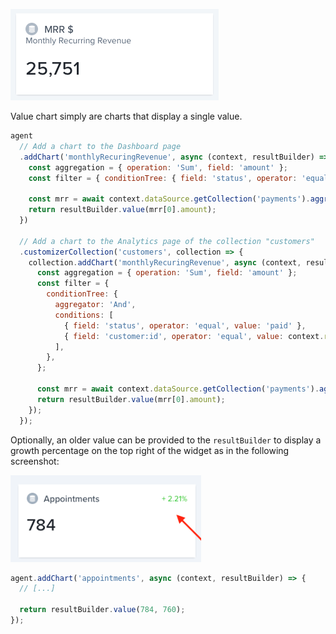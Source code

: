 ![Value chart example](../../assets/chart-value.png)

Value chart simply are charts that display a single value.

```javascript
agent
  // Add a chart to the Dashboard page
  .addChart('monthlyRecuringRevenue', async (context, resultBuilder) => {
    const aggregation = { operation: 'Sum', field: 'amount' };
    const filter = { conditionTree: { field: 'status', operator: 'equal', value: 'paid' } };

    const mrr = await context.dataSource.getCollection('payments').aggregate(filter, aggregation);
    return resultBuilder.value(mrr[0].amount);
  })

  // Add a chart to the Analytics page of the collection "customers"
  .customizerCollection('customers', collection => {
    collection.addChart('monthlyRecuringRevenue', async (context, resultBuilder) => {
      const aggregation = { operation: 'Sum', field: 'amount' };
      const filter = {
        conditionTree: {
          aggregator: 'And',
          conditions: [
            { field: 'status', operator: 'equal', value: 'paid' },
            { field: 'customer:id', operator: 'equal', value: context.recordId },
          ],
        },
      };

      const mrr = await context.dataSource.getCollection('payments').aggregate(filter, aggregation);
      return resultBuilder.value(mrr[0].amount);
    });
  });
```

Optionally, an older value can be provided to the `resultBuilder` to display a growth percentage on the top right of the widget as in the following screenshot:

![Value chart with percentage example](../../assets/chart-value-percentage.png)

```javascript
agent.addChart('appointments', async (context, resultBuilder) => {
  // [...]

  return resultBuilder.value(784, 760);
});
```
